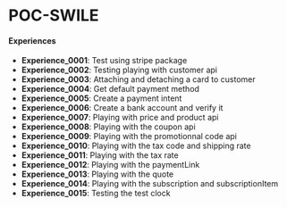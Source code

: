# POC-SWILE

#### Experiences

- **Experience_0001**: Test using stripe package
- **Experience_0002**: Testing playing with customer api
- **Experience_0003**: Attaching and detaching a card to customer
- **Experience_0004**: Get default payment method
- **Experience_0005**: Create a payment intent
- **Experience_0006**: Create a bank account and verify it
- **Experience_0007**: Playing with price and product api
- **Experience_0008**: Playing with the coupon api
- **Experience_0009**: Playing with the promotionnal code api
- **Experience_0010**: Playing with the tax code and shipping rate
- **Experience_0011**: Playing with the tax rate
- **Experience_0012**: Playing with the paymentLink
- **Experience_0013**: Playing with the quote
- **Experience_0014**: Playing with the subscription and subscriptionItem
- **Experience_0015**: Testing the test clock